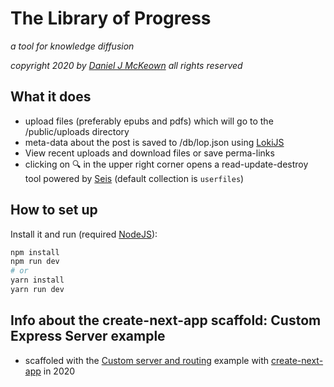 # The Library of Progress

*a tool for knowledge diffusion*

*copyright 2020 by [Daniel J McKeown](https://danieljmckeown.com) all rights reserved*

## What it does

- upload files (preferably epubs and pdfs) which will go to the /public/uploads directory
- meta-data about the post is saved to /db/lop.json using [LokiJS](http://techfort.github.io/LokiJS/)
- View recent uploads and download files or save perma-links
- clicking on 🔍 in the upper right corner opens a read-update-destroy tool powered by [Seis](https://seis.pacificio.com) (default collection is `userfiles`)

## How to set up

Install it and run (required [NodeJS](https://nodejs.org/en/)):

```bash
npm install
npm run dev
# or
yarn install
yarn run dev
```

## Info about the create-next-app scaffold: Custom Express Server example

* scaffoled with the [Custom server and routing](https://github.com/zeit/next.js#custom-server-and-routing) example with [create-next-app](https://nextjs.org/blog/create-next-app) in 2020
